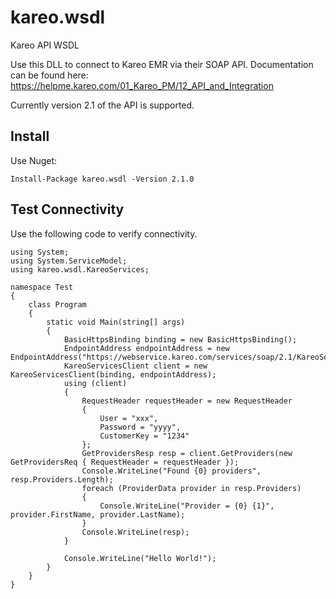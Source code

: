 # kareo.wsdl
Kareo API WSDL

Use this DLL to connect to Kareo EMR via their SOAP API.  Documentation can be found here: https://helpme.kareo.com/01_Kareo_PM/12_API_and_Integration

Currently version 2.1 of the API is supported.

## Install
Use Nuget:
```
Install-Package kareo.wsdl -Version 2.1.0
```

## Test Connectivity
Use the following code to verify connectivity.
```
using System;
using System.ServiceModel;
using kareo.wsdl.KareoServices;

namespace Test
{
    class Program
    {
        static void Main(string[] args)
        {
            BasicHttpsBinding binding = new BasicHttpsBinding();
            EndpointAddress endpointAddress = new EndpointAddress("https://webservice.kareo.com/services/soap/2.1/KareoServices.svc");
            KareoServicesClient client = new KareoServicesClient(binding, endpointAddress);
            using (client)
            {
                RequestHeader requestHeader = new RequestHeader
                {
                    User = "xxx", 
                    Password = "yyyy", 
                    CustomerKey = "1234"
                };
                GetProvidersResp resp = client.GetProviders(new GetProvidersReq { RequestHeader = requestHeader });
                Console.WriteLine("Found {0} providers", resp.Providers.Length);
                foreach (ProviderData provider in resp.Providers)
                {
                    Console.WriteLine("Provider = {0} {1}", provider.FirstName, provider.LastName);
                }
                Console.WriteLine(resp);
            }
            
            Console.WriteLine("Hello World!");
        }
    }
}
```


